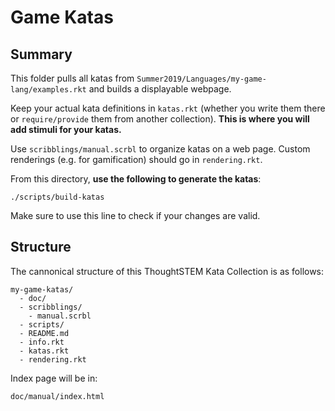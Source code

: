 # Game Katas

## Summary

This folder pulls all katas from `Summer2019/Languages/my-game-lang/examples.rkt` and builds a displayable webpage. 

Keep your actual kata definitions in `katas.rkt` (whether you write them there
or `require/provide` them from another collection). __This is where you will add stimuli for your katas.__

Use `scribblings/manual.scrbl` to organize katas on a web page.  Custom renderings (e.g. for gamification) should go in `rendering.rkt`.

From this directory, __use the following to generate the katas__:

```
./scripts/build-katas
```

Make sure to use this line to check if your changes are valid.

## Structure

The cannonical structure of this ThoughtSTEM Kata Collection is as follows:

```
my-game-katas/
  - doc/
  - scribblings/
    - manual.scrbl
  - scripts/
  - README.md
  - info.rkt
  - katas.rkt 
  - rendering.rkt
```

Index page will be in:

```
doc/manual/index.html

```
